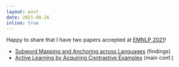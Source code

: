 ```yaml
---
layout: post
date: 2021-08-26 
inline: true
---
```


Happy to share that I have two papers accepted at [EMNLP 2021](https://2021.emnlp.org/)!
- [Subword Mapping and Anchoring across Languages](https://aclanthology.org/2021.findings-emnlp.224/) (findings)
- [Active Learning by Acquiring Contrastive Examples](https://aclanthology.org/2021.emnlp-main.51/) (main conf.)
